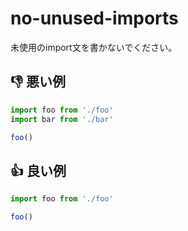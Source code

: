 # no-unused-imports

未使用のimport文を書かないでください。

## :thumbsdown: 悪い例

```ts
import foo from './foo'
import bar from './bar'

foo()
```

## :thumbsup: 良い例

```ts
import foo from './foo'

foo()
```

